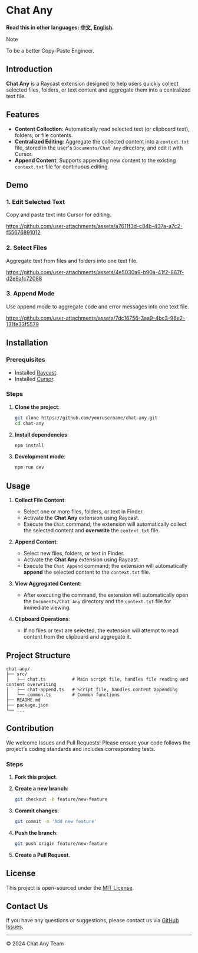 # Chat Any

**Read this in other languages: [中文](README.md), [English](README_en.md).**

> [!NOTE]
> To be a better Copy-Paste Engineer.

## Introduction

**Chat Any** is a Raycast extension designed to help users quickly collect selected files, folders, or text content and aggregate them into a centralized text file.

## Features

- **Content Collection**: Automatically read selected text (or clipboard text), folders, or file contents.
- **Centralized Editing**: Aggregate the collected content into a `context.txt` file, stored in the user's `Documents/Chat Any` directory, and edit it with Cursor.
- **Append Content**: Supports appending new content to the existing `context.txt` file for continuous editing.

## Demo

### 1. Edit Selected Text

Copy and paste text into Cursor for editing.

https://github.com/user-attachments/assets/a7611f3d-c84b-437a-a7c2-f55676891012


### 2. Select Files

Aggregate text from files and folders into one text file.

https://github.com/user-attachments/assets/4e5030a9-b90a-41f2-867f-d2e9afc72088

### 3. Append Mode

Use append mode to aggregate code and error messages into one text file.

https://github.com/user-attachments/assets/7dc16756-3aa9-4bc3-96e2-131fe33f5579

## Installation

### Prerequisites

- Installed [Raycast](https://www.raycast.com/).
- Installed [Cursor](https://cursor.sh/).

### Steps

1. **Clone the project**:

   ```bash
   git clone https://github.com/yourusername/chat-any.git
   cd chat-any
   ```

2. **Install dependencies**:

   ```bash
   npm install
   ```

3. **Development mode**:

   ```bash
   npm run dev
   ```

## Usage

1. **Collect File Content**:

   - Select one or more files, folders, or text in Finder.
   - Activate the **Chat Any** extension using Raycast.
   - Execute the `Chat` command; the extension will automatically collect the selected content and **overwrite** the `context.txt` file.

2. **Append Content**:

   - Select new files, folders, or text in Finder.
   - Activate the **Chat Any** extension using Raycast.
   - Execute the `Chat Append` command; the extension will automatically **append** the selected content to the `context.txt` file.

3. **View Aggregated Content**:

   - After executing the command, the extension will automatically open the `Documents/Chat Any` directory and the `context.txt` file for immediate viewing.

4. **Clipboard Operations**:

   - If no files or text are selected, the extension will attempt to read content from the clipboard and aggregate it.

## Project Structure

```
chat-any/
├── src/
│   ├── chat.ts          # Main script file, handles file reading and content overwriting
│   ├── chat-append.ts   # Script file, handles content appending
│   └── common.ts        # Common functions
├── README.md
├── package.json
└── ...
```

## Contribution

We welcome Issues and Pull Requests! Please ensure your code follows the project's coding standards and includes corresponding tests.

### Steps

1. **Fork this project**.

2. **Create a new branch**:

   ```bash
   git checkout -b feature/new-feature
   ```

3. **Commit changes**:

   ```bash
   git commit -m 'Add new feature'
   ```

4. **Push the branch**:

   ```bash
   git push origin feature/new-feature
   ```

5. **Create a Pull Request**.

## License

This project is open-sourced under the [MIT License](LICENSE).

## Contact Us

If you have any questions or suggestions, please contact us via [GitHub Issues](https://github.com/ddhjy/chat-any/issues).

---

© 2024 Chat Any Team